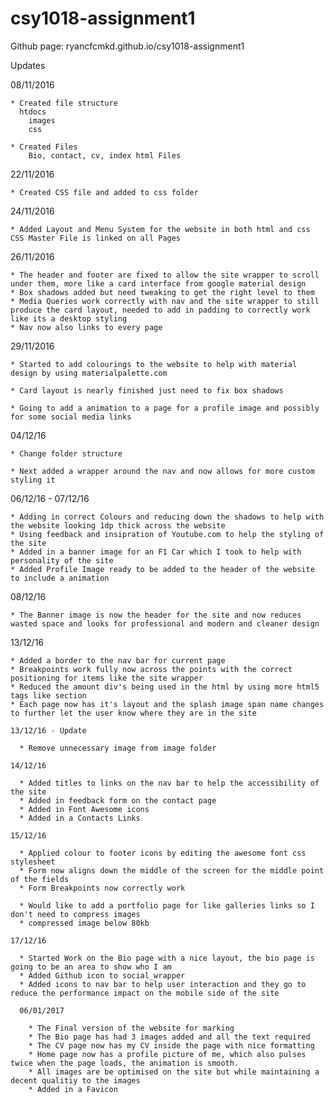 # csy1018-assignment1

Github page: ryancfcmkd.github.io/csy1018-assignment1

Updates

  08/11/2016

    * Created file structure
      htdocs
        images
        css

    * Created Files
        Bio, contact, cv, index html Files


  22/11/2016

    * Created CSS file and added to css folder

  24/11/2016

    * Added Layout and Menu System for the website in both html and css
    CSS Master File is linked on all Pages

  26/11/2016

    * The header and footer are fixed to allow the site wrapper to scroll under them, more like a card interface from google material design
    * Box shadows added but need tweaking to get the right level to them
    * Media Queries work correctly with nav and the site wrapper to still produce the card layout, needed to add in padding to correctly work like its a desktop styling
    * Nav now also links to every page

  29/11/2016

    * Started to add colourings to the website to help with material design by using materialpalette.com

    * Card layout is nearly finished just need to fix box shadows

    * Going to add a animation to a page for a profile image and possibly for some social media links

  04/12/16

    * Change folder structure

    * Next added a wrapper around the nav and now allows for more custom styling it

  06/12/16 - 07/12/16

    * Adding in correct Colours and reducing down the shadows to help with the website looking 1dp thick across the website
    * Using feedback and insipration of Youtube.com to help the styling of the site
    * Added in a banner image for an F1 Car which I took to help with personality of the site
    * Added Profile Image ready to be added to the header of the website to include a animation

  08/12/16

    * The Banner image is now the header for the site and now reduces wasted space and looks for professional and modern and cleaner design

  13/12/16

    * Added a border to the nav bar for current page
    * Breakpoints work fully now across the points with the correct positioning for items like the site wrapper
    * Reduced the amount div's being used in the html by using more html5 tags like section
    * Each page now has it's layout and the splash image span name changes to further let the user know where they are in the site

    13/12/16 - Update

      * Remove unnecessary image from image folder

    14/12/16

      * Added titles to links on the nav bar to help the accessibility of the site
      * Added in feedback form on the contact page
      * Added in Font Awesome icons
      * Added in a Contacts Links

    15/12/16

      * Applied colour to footer icons by editing the awesome font css stylesheet
      * Form now aligns down the middle of the screen for the middle point of the fields
      * Form Breakpoints now correctly work

      * Would like to add a portfolio page for like galleries links so I don't need to compress images
      * compressed image below 80kb

    17/12/16

      * Started Work on the Bio page with a nice layout, the bio page is going to be an area to show who I am
      * Added Github icon to social_wrapper
      * Added icons to nav bar to help user interaction and they go to reduce the performance impact on the mobile side of the site

      06/01/2017

        * The Final version of the website for marking
        * The Bio page has had 3 images added and all the text required
        * The CV page now has my CV inside the page with nice formatting
        * Home page now has a profile picture of me, which also pulses twice when the page loads, the animation is smooth.
        * All images are be optimised on the site but while maintaining a decent qualitiy to the images
        * Added in a Favicon
